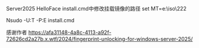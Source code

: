 Server2025 HelloFace
install.cmd中修改挂载镜像的路径 
set MT=e:\iso\222

Nsudo  -U:T -P:E  install.cmd

感谢作者
https://afa31148-4a8c-4113-a92f-72626cd2a27b.x.wtf/2024/fingerprint-unlocking-for-windows-server-2025/